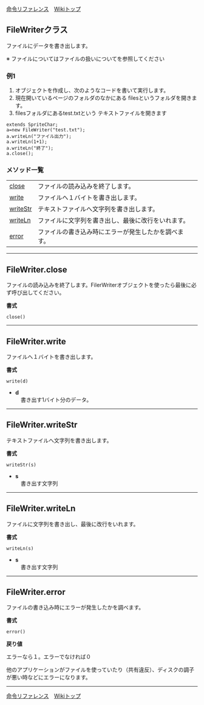 
[命令リファレンス](./reference)&emsp;[Wikiトップ](./)

<title>命令リファレンス - FileWriter</title>

## FileWriterクラス

ファイルにデータを書き出します。

※ ファイルについてはファイルの扱いについてを参照してください

### 例1

1. オブジェクトを作成し、次のようなコードを書いて実行します。
1. 現在開いているページのフォルダのなかにある filesというフォルダを開きます。
1. filesフォルダにあるtest.txtという テキストファイルを開きます

```
extends SpriteChar;
a=new FileWriter("test.txt");
a.writeLn("ファイル出力");
a.writeLn(1+1);
a.writeLn("終了");
a.close();
```

### メソッド一覧
|||
|-|-|
|[close](#filewriterclose)|ファイルの読み込みを終了します。|
|[write](#filewriterwrite)|ファイルへ１バイトを書き出します。|
|[writeStr](#filewriterwritestr)|テキストファイルへ文字列を書き出します。|
|[writeLn](#filewriterwriteln)|ファイルに文字列を書き出し、最後に改行をいれます。|
|[error](#filewritererror)|ファイルの書き込み時にエラーが発生したかを調べます。|

***

## FileWriter.close
ファイルの読み込みを終了します。FilerWriterオブジェクトを使ったら最後に必ず呼び出してください。

**書式**
```
close()
```

***

## FileWriter.write
ファイルへ１バイトを書き出します。

**書式**
```
write(d)
```

- **d**  
&emsp;書き出す1バイト分のデータ。

***

## FileWriter.writeStr
テキストファイルへ文字列を書き出します。

**書式**
```
writeStr(s)
```
- **s**  
&emsp;書き出す文字列

***

## FileWriter.writeLn
ファイルに文字列を書き出し、最後に改行をいれます。

**書式**
```
writeLn(s)
```
- **s**  
&emsp;書き出す文字列

***

## FileWriter.error
ファイルの書き込み時にエラーが発生したかを調べます。

**書式**
```
error()
```

**戻り値**

エラーなら１。エラーでなければ０

他のアプリケーションがファイルを使っていたり（共有違反）、ディスクの調子が悪い時などにエラーになります。

***

[命令リファレンス](./reference)&emsp;[Wikiトップ](./)


